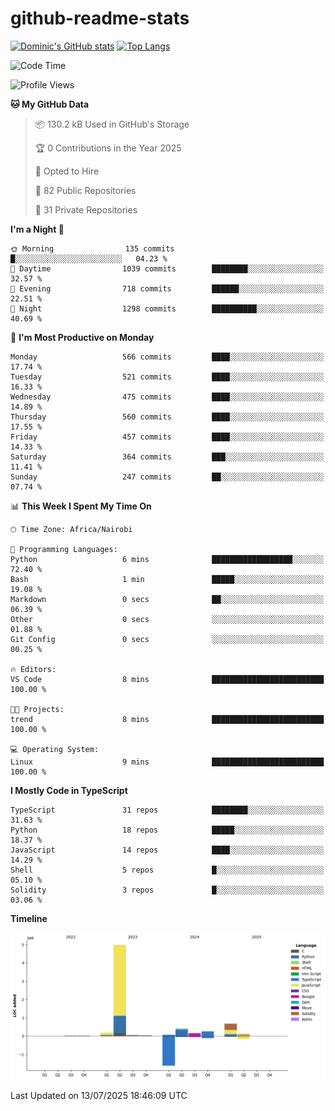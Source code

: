 # github-readme-stats
[![Dominic's GitHub stats](https://github-readme-stats.vercel.app/api?username=Domengo&show_icons=true)](https://github.com/anuraghazra/github-readme-stats)
[![Top Langs](https://github-readme-stats.vercel.app/api/top-langs/?username=Domengo&show_icons=true)](https://github.com/Domengo/github-readme-stats)

<!--START_SECTION:waka-->
![Code Time](http://img.shields.io/badge/Code%20Time-1%2C117%20hrs%2059%20mins-blue)

![Profile Views](http://img.shields.io/badge/Profile%20Views-0-blue)

**🐱 My GitHub Data** 

> 📦 130.2 kB Used in GitHub's Storage 
 > 
> 🏆 0 Contributions in the Year 2025
 > 
> 💼 Opted to Hire
 > 
> 📜 82 Public Repositories 
 > 
> 🔑 31 Private Repositories 
 > 
**I'm a Night 🦉** 

```text
🌞 Morning                135 commits         █░░░░░░░░░░░░░░░░░░░░░░░░   04.23 % 
🌆 Daytime                1039 commits        ████████░░░░░░░░░░░░░░░░░   32.57 % 
🌃 Evening                718 commits         ██████░░░░░░░░░░░░░░░░░░░   22.51 % 
🌙 Night                  1298 commits        ██████████░░░░░░░░░░░░░░░   40.69 % 
```
📅 **I'm Most Productive on Monday** 

```text
Monday                   566 commits         ████░░░░░░░░░░░░░░░░░░░░░   17.74 % 
Tuesday                  521 commits         ████░░░░░░░░░░░░░░░░░░░░░   16.33 % 
Wednesday                475 commits         ████░░░░░░░░░░░░░░░░░░░░░   14.89 % 
Thursday                 560 commits         ████░░░░░░░░░░░░░░░░░░░░░   17.55 % 
Friday                   457 commits         ████░░░░░░░░░░░░░░░░░░░░░   14.33 % 
Saturday                 364 commits         ███░░░░░░░░░░░░░░░░░░░░░░   11.41 % 
Sunday                   247 commits         ██░░░░░░░░░░░░░░░░░░░░░░░   07.74 % 
```


📊 **This Week I Spent My Time On** 

```text
🕑︎ Time Zone: Africa/Nairobi

💬 Programming Languages: 
Python                   6 mins              ██████████████████░░░░░░░   72.40 % 
Bash                     1 min               █████░░░░░░░░░░░░░░░░░░░░   19.08 % 
Markdown                 0 secs              ██░░░░░░░░░░░░░░░░░░░░░░░   06.39 % 
Other                    0 secs              ░░░░░░░░░░░░░░░░░░░░░░░░░   01.88 % 
Git Config               0 secs              ░░░░░░░░░░░░░░░░░░░░░░░░░   00.25 % 

🔥 Editors: 
VS Code                  8 mins              █████████████████████████   100.00 % 

🐱‍💻 Projects: 
trend                    8 mins              █████████████████████████   100.00 % 

💻 Operating System: 
Linux                    9 mins              █████████████████████████   100.00 % 
```

**I Mostly Code in TypeScript** 

```text
TypeScript               31 repos            ████████░░░░░░░░░░░░░░░░░   31.63 % 
Python                   18 repos            █████░░░░░░░░░░░░░░░░░░░░   18.37 % 
JavaScript               14 repos            ████░░░░░░░░░░░░░░░░░░░░░   14.29 % 
Shell                    5 repos             █░░░░░░░░░░░░░░░░░░░░░░░░   05.10 % 
Solidity                 3 repos             █░░░░░░░░░░░░░░░░░░░░░░░░   03.06 % 
```



**Timeline**

![Lines of Code chart](https://raw.githubusercontent.com/Domengo/Domengo/main/assets/bar_graph.png)


 Last Updated on 13/07/2025 18:46:09 UTC
<!--END_SECTION:waka-->


